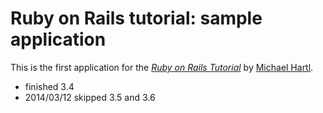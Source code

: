 # Ruby on Rails tutorial: sample application

This is the first application for the
[*Ruby on Rails Tutorial*](http://railstutorial.jp/)
by [Michael Hartl](http://michaelhartl.com/).

* finished 3.4
* 2014/03/12 skipped 3.5 and 3.6

